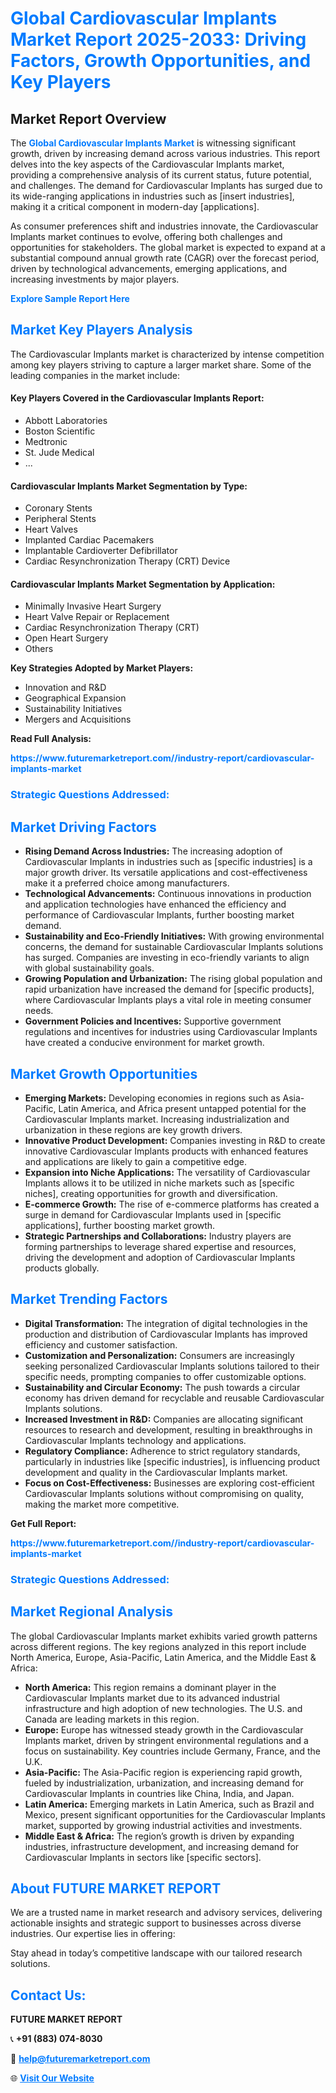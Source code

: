 <h1 style="color: #007BFF;">Global Cardiovascular Implants Market Report 2025-2033: Driving Factors, Growth Opportunities, and Key Players</h1>

<section id="overview">
<h2>Market Report Overview</h2>
<p>The <a href="https://www.futuremarketreport.com//industry-report/cardiovascular-implants-market" style="color: #007BFF; text-decoration: none;"><strong>Global Cardiovascular Implants Market</strong></a> is witnessing significant growth, driven by increasing demand across various industries. This report delves into the key aspects of the Cardiovascular Implants market, providing a comprehensive analysis of its current status, future potential, and challenges. The demand for Cardiovascular Implants has surged due to its wide-ranging applications in industries such as [insert industries], making it a critical component in modern-day [applications].</p>
<p>As consumer preferences shift and industries innovate, the Cardiovascular Implants market continues to evolve, offering both challenges and opportunities for stakeholders. The global market is expected to expand at a substantial compound annual growth rate (CAGR) over the forecast period, driven by technological advancements, emerging applications, and increasing investments by major players.</p>
</section>

<section id="overview">
<p><a href="https://www.futuremarketreport.com//request-sample/reportId=64117" style="color: #007BFF; text-decoration: none;"><strong>Explore Sample Report Here</strong></a></p>
</section>

<section id="key-players">
<h2 style="color: #007BFF;">Market Key Players Analysis</h2>
<p>The Cardiovascular Implants market is characterized by intense competition among key players striving to capture a larger market share. Some of the leading companies in the market include:</p>
<h4>Key Players Covered in the Cardiovascular Implants Report:</h4>
<ul><li>Abbott Laboratories</li><li>Boston Scientific</li><li>Medtronic</li><li>St. Jude Medical</li><li>...</li></ul>
<h4>Cardiovascular Implants Market Segmentation by Type:</h4>
<ul><li>Coronary Stents</li><li>Peripheral Stents</li><li>Heart Valves</li><li>Implanted Cardiac Pacemakers</li><li>Implantable Cardioverter Defibrillator</li><li>Cardiac Resynchronization Therapy (CRT) Device</li></ul>

<h4>Cardiovascular Implants Market Segmentation by Application:</h4>
<ul><li>Minimally Invasive Heart Surgery</li><li>Heart Valve Repair or Replacement</li><li>Cardiac Resynchronization Therapy (CRT)</li><li>Open Heart Surgery</li><li>Others</li></ul>
<p><strong>Key Strategies Adopted by Market Players:</strong></p>
<ul>
<li>Innovation and R&D</li>
<li>Geographical Expansion</li>
<li>Sustainability Initiatives</li>
<li>Mergers and Acquisitions</li>
</ul>
</section>

<section>
<p><strong>Read Full Analysis: </strong></p><a href="https://www.futuremarketreport.com//industry-report/cardiovascular-implants-market" style="color: #007BFF; text-decoration: none;"><strong>https://www.futuremarketreport.com//industry-report/cardiovascular-implants-market</strong></a>
<h3 style="color: #007BFF;">Strategic Questions Addressed:</h3>
</section>

<section id="driving-factors">
<h2 style="color: #007BFF;">Market Driving Factors</h2>
<ul>
<li><strong>Rising Demand Across Industries:</strong> The increasing adoption of Cardiovascular Implants in industries such as [specific industries] is a major growth driver. Its versatile applications and cost-effectiveness make it a preferred choice among manufacturers.</li>
<li><strong>Technological Advancements:</strong> Continuous innovations in production and application technologies have enhanced the efficiency and performance of Cardiovascular Implants, further boosting market demand.</li>
<li><strong>Sustainability and Eco-Friendly Initiatives:</strong> With growing environmental concerns, the demand for sustainable Cardiovascular Implants solutions has surged. Companies are investing in eco-friendly variants to align with global sustainability goals.</li>
<li><strong>Growing Population and Urbanization:</strong> The rising global population and rapid urbanization have increased the demand for [specific products], where Cardiovascular Implants plays a vital role in meeting consumer needs.</li>
<li><strong>Government Policies and Incentives:</strong> Supportive government regulations and incentives for industries using Cardiovascular Implants have created a conducive environment for market growth.</li>
</ul>
</section>

<section id="growth-opportunities">
<h2 style="color: #007BFF;">Market Growth Opportunities</h2>
<ul>
<li><strong>Emerging Markets:</strong> Developing economies in regions such as Asia-Pacific, Latin America, and Africa present untapped potential for the Cardiovascular Implants market. Increasing industrialization and urbanization in these regions are key growth drivers.</li>
<li><strong>Innovative Product Development:</strong> Companies investing in R&D to create innovative Cardiovascular Implants products with enhanced features and applications are likely to gain a competitive edge.</li>
<li><strong>Expansion into Niche Applications:</strong> The versatility of Cardiovascular Implants allows it to be utilized in niche markets such as [specific niches], creating opportunities for growth and diversification.</li>
<li><strong>E-commerce Growth:</strong> The rise of e-commerce platforms has created a surge in demand for Cardiovascular Implants used in [specific applications], further boosting market growth.</li>
<li><strong>Strategic Partnerships and Collaborations:</strong> Industry players are forming partnerships to leverage shared expertise and resources, driving the development and adoption of Cardiovascular Implants products globally.</li>
</ul>
</section>

<section id="trending-factors">
<h2 style="color: #007BFF;">Market Trending Factors</h2>
<ul>
<li><strong>Digital Transformation:</strong> The integration of digital technologies in the production and distribution of Cardiovascular Implants has improved efficiency and customer satisfaction.</li>
<li><strong>Customization and Personalization:</strong> Consumers are increasingly seeking personalized Cardiovascular Implants solutions tailored to their specific needs, prompting companies to offer customizable options.</li>
<li><strong>Sustainability and Circular Economy:</strong> The push towards a circular economy has driven demand for recyclable and reusable Cardiovascular Implants solutions.</li>
<li><strong>Increased Investment in R&D:</strong> Companies are allocating significant resources to research and development, resulting in breakthroughs in Cardiovascular Implants technology and applications.</li>
<li><strong>Regulatory Compliance:</strong> Adherence to strict regulatory standards, particularly in industries like [specific industries], is influencing product development and quality in the Cardiovascular Implants market.</li>
<li><strong>Focus on Cost-Effectiveness:</strong> Businesses are exploring cost-efficient Cardiovascular Implants solutions without compromising on quality, making the market more competitive.</li>
</ul>
</section>

<section>
<p><strong>Get Full Report: </strong></p><a href="https://www.futuremarketreport.com//industry-report/cardiovascular-implants-market" style="color: #007BFF; text-decoration: none;"><strong>https://www.futuremarketreport.com//industry-report/cardiovascular-implants-market</strong></a>
<h3 style="color: #007BFF;">Strategic Questions Addressed:</h3>
</section>


<section id="regional-analysis">
<h2 style="color: #007BFF;">Market Regional Analysis</h2>
<p>The global Cardiovascular Implants market exhibits varied growth patterns across different regions. The key regions analyzed in this report include North America, Europe, Asia-Pacific, Latin America, and the Middle East & Africa:</p>
<ul>
<li><strong>North America:</strong> This region remains a dominant player in the Cardiovascular Implants market due to its advanced industrial infrastructure and high adoption of new technologies. The U.S. and Canada are leading markets in this region.</li>
<li><strong>Europe:</strong> Europe has witnessed steady growth in the Cardiovascular Implants market, driven by stringent environmental regulations and a focus on sustainability. Key countries include Germany, France, and the U.K.</li>
<li><strong>Asia-Pacific:</strong> The Asia-Pacific region is experiencing rapid growth, fueled by industrialization, urbanization, and increasing demand for Cardiovascular Implants in countries like China, India, and Japan.</li>
<li><strong>Latin America:</strong> Emerging markets in Latin America, such as Brazil and Mexico, present significant opportunities for the Cardiovascular Implants market, supported by growing industrial activities and investments.</li>
<li><strong>Middle East & Africa:</strong> The region’s growth is driven by expanding industries, infrastructure development, and increasing demand for Cardiovascular Implants in sectors like [specific sectors].</li>
</ul>
</section>

<footer>
<h2 style="color: #007BFF;">About FUTURE MARKET REPORT</h2>
<p>We are a trusted name in market research and advisory services, delivering actionable insights and strategic support to businesses across diverse industries. Our expertise lies in offering:</p>

<p>Stay ahead in today’s competitive landscape with our tailored research solutions.</p>

<h2 style="color: #007BFF;">Contact Us:</h2>
<p><strong>FUTURE MARKET REPORT</strong></p>
<p>📞 <strong>+91 (883) 074-8030</strong></p>
<p>📧 <strong><a href="mailto:help@futuremarketreport.com" style="color: #007BFF;">help@futuremarketreport.com</a></strong></p>
<p>🌐 <strong><a href="https://www.futuremarketreport.com/" style="color: #007BFF;">Visit Our Website</a></strong></p>
</footer>